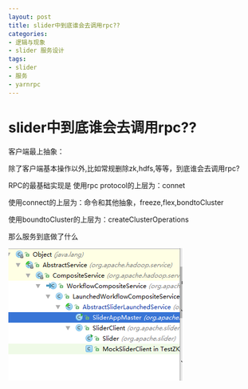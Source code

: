 ```yaml
---
layout: post
title: slider中到底谁会去调用rpc??
categories:
- 逻辑与现象
- slider 服务设计
tags:
- slider
- 服务
- yarnrpc
---
```


slider中到底谁会去调用rpc??
=========

客户端最上抽象：


除了客户端基本操作以外,比如常规删除zk,hdfs,等等，到底谁会去调用rpc?


RPC的最基础实现是
使用rpc protocol的上层为：connet

使用connect的上层为：命令和其他抽象，freeze,flex,bondtoCluster

使用boundtoCluster的上层为：createClusterOperations

那么服务到底做了什么

![slideryarnrpc](/images/Image.png "slideryarnrpc客户端操作")